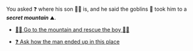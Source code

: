  You asked ❓ where his son 👦🏻 is, and he said the goblins 👺 took him to a ***secret mountain*** ⛰️.

- [🦸‍♂️ Go to the mountain and rescue the boy 👦🏻](../4/2.md)

- [❓ Ask how the man ended up in this place](1-BAB.md)